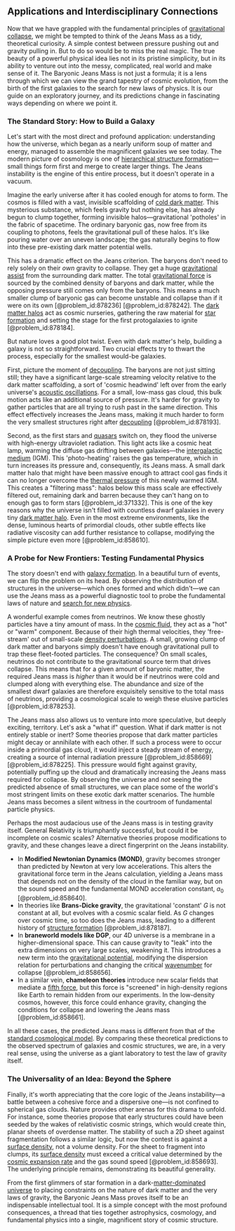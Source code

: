 ## Applications and Interdisciplinary Connections

Now that we have grappled with the fundamental principles of [gravitational collapse](@article_id:160781), we might be tempted to think of the Jeans Mass as a tidy, theoretical curiosity. A simple contest between pressure pushing out and gravity pulling in. But to do so would be to miss the real magic. The true beauty of a powerful physical idea lies not in its pristine simplicity, but in its ability to venture out into the messy, complicated, real world and make sense of it. The Baryonic Jeans Mass is not just a formula; it is a lens through which we can view the grand tapestry of cosmic evolution, from the birth of the first galaxies to the search for new laws of physics. It is our guide on an exploratory journey, and its predictions change in fascinating ways depending on where we point it.

### The Standard Story: How to Build a Galaxy

Let's start with the most direct and profound application: understanding how the universe, which began as a nearly uniform soup of matter and energy, managed to assemble the magnificent galaxies we see today. The modern picture of cosmology is one of [hierarchical structure formation](@article_id:184362)—small things form first and merge to create larger things. The Jeans instability is the engine of this entire process, but it doesn't operate in a vacuum.

Imagine the early universe after it has cooled enough for atoms to form. The cosmos is filled with a vast, invisible scaffolding of [cold dark matter](@article_id:157725). This mysterious substance, which feels gravity but nothing else, has already begun to clump together, forming invisible halos—gravitational 'potholes' in the fabric of spacetime. The ordinary baryonic gas, now free from its coupling to photons, feels the gravitational pull of these halos. It's like pouring water over an uneven landscape; the gas naturally begins to flow into these pre-existing dark matter potential wells.

This has a dramatic effect on the Jeans criterion. The baryons don't need to rely solely on their *own* gravity to collapse. They get a huge [gravitational assist](@article_id:176327) from the surrounding dark matter. The total [gravitational force](@article_id:174982) is sourced by the combined density of baryons and dark matter, while the opposing pressure still comes only from the baryons. This means a much smaller clump of baryonic gas can become unstable and collapse than if it were on its own [@problem_id:878236] [@problem_id:878242]. The [dark matter halos](@article_id:147029) act as cosmic nurseries, gathering the raw material for [star formation](@article_id:159862) and setting the stage for the first protogalaxies to ignite [@problem_id:878184].

But nature loves a good plot twist. Even with dark matter's help, building a galaxy is not so straightforward. Two crucial effects try to thwart the process, especially for the smallest would-be galaxies.

First, picture the moment of [decoupling](@article_id:160396). The baryons are not just sitting still; they have a significant large-scale streaming velocity relative to the dark matter scaffolding, a sort of 'cosmic headwind' left over from the early universe's [acoustic oscillations](@article_id:160660). For a small, low-mass gas cloud, this bulk motion acts like an additional source of pressure. It's harder for gravity to gather particles that are all trying to rush past in the same direction. This effect effectively increases the Jeans mass, making it much harder to form the very smallest structures right after [decoupling](@article_id:160396) [@problem_id:878193].

Second, as the first stars and [quasars](@article_id:158727) switch on, they flood the universe with high-energy ultraviolet radiation. This light acts like a cosmic heat lamp, warming the diffuse gas drifting between galaxies—the [intergalactic medium](@article_id:157148) (IGM). This 'photo-heating' raises the gas temperature, which in turn increases its pressure and, consequently, its Jeans mass. A small dark matter halo that might have been massive enough to attract cool gas finds it can no longer overcome the [thermal pressure](@article_id:202267) of this newly warmed IGM. This creates a "filtering mass": halos below this mass scale are effectively filtered out, remaining dark and barren because they can't hang on to enough gas to form stars [@problem_id:371332]. This is one of the key reasons why the universe isn't filled with countless dwarf galaxies in every tiny [dark matter halo](@article_id:157190). Even in the most extreme environments, like the dense, luminous hearts of primordial clouds, other subtle effects like radiative viscosity can add further resistance to collapse, modifying the simple picture even more [@problem_id:858610].

### A Probe for New Frontiers: Testing Fundamental Physics

The story doesn't end with [galaxy formation](@article_id:159627). In a beautiful turn of events, we can flip the problem on its head. By observing the distribution of structures in the universe—which ones formed and which didn't—we can use the Jeans mass as a powerful diagnostic tool to probe the fundamental laws of nature and [search for new physics](@article_id:158642).

A wonderful example comes from neutrinos. We know these ghostly particles have a tiny amount of mass. In the [cosmic fluid](@article_id:160951), they act as a "hot" or "warm" component. Because of their high thermal velocities, they 'free-stream' out of small-scale [density perturbations](@article_id:159052). A small, growing clump of dark matter and baryons simply doesn't have enough gravitational pull to trap these fleet-footed particles. The consequence? On small scales, neutrinos do not contribute to the gravitational source term that drives collapse. This means that for a given amount of baryonic matter, the required Jeans mass is *higher* than it would be if neutrinos were cold and clumped along with everything else. The abundance and size of the smallest dwarf galaxies are therefore exquisitely sensitive to the total mass of neutrinos, providing a cosmological scale to weigh these elusive particles [@problem_id:878253].

The Jeans mass also allows us to venture into more speculative, but deeply exciting, territory. Let's ask a "what if" question. What if dark matter is not entirely stable or inert? Some theories propose that dark matter particles might decay or annihilate with each other. If such a process were to occur inside a primordial gas cloud, it would inject a steady stream of energy, creating a source of internal radiation pressure [@problem_id:858669] [@problem_id:878225]. This pressure would fight against gravity, potentially puffing up the cloud and dramatically increasing the Jeans mass required for collapse. By observing the universe and *not* seeing the predicted absence of small structures, we can place some of the world's most stringent limits on these exotic dark matter scenarios. The humble Jeans mass becomes a silent witness in the courtroom of fundamental particle physics.

Perhaps the most audacious use of the Jeans mass is in testing gravity itself. General Relativity is triumphantly successful, but could it be incomplete on cosmic scales? Alternative theories propose modifications to gravity, and these changes leave a direct fingerprint on the Jeans instability.
- In **Modified Newtonian Dynamics (MOND)**, gravity becomes stronger than predicted by Newton at very low accelerations. This alters the gravitational force term in the Jeans calculation, yielding a Jeans mass that depends not on the density of the cloud in the familiar way, but on the sound speed and the fundamental MOND acceleration constant, $a_0$ [@problem_id:858640].
- In theories like **Brans-Dicke gravity**, the gravitational 'constant' $G$ is not constant at all, but evolves with a cosmic scalar field. As $G$ changes over cosmic time, so too does the Jeans mass, leading to a different history of [structure formation](@article_id:157747) [@problem_id:878187].
- In **braneworld models like DGP**, our 4D universe is a membrane in a higher-dimensional space. This can cause gravity to "leak" into the extra dimensions on very large scales, weakening it. This introduces a new term into the [gravitational potential](@article_id:159884), modifying the dispersion relation for perturbations and changing the critical [wavenumber](@article_id:171958) for collapse [@problem_id:858656].
- In a similar vein, **chameleon theories** introduce new scalar fields that mediate a [fifth force](@article_id:157032), but this force is "screened" in high-density regions like Earth to remain hidden from our experiments. In the low-density cosmos, however, this force could enhance gravity, changing the conditions for collapse and lowering the Jeans mass [@problem_id:858661].

In all these cases, the predicted Jeans mass is different from that of the [standard cosmological model](@article_id:159339). By comparing these theoretical predictions to the observed spectrum of galaxies and cosmic structures, we are, in a very real sense, using the universe as a giant laboratory to test the law of gravity itself.

### The Universality of an Idea: Beyond the Sphere

Finally, it's worth appreciating that the core logic of the Jeans instability—a battle between a cohesive force and a dispersive one—is not confined to spherical gas clouds. Nature provides other arenas for this drama to unfold. For instance, some theories propose that early structures could have been seeded by the wakes of relativistic cosmic strings, which would create thin, planar sheets of overdense matter. The stability of such a 2D sheet against fragmentation follows a similar logic, but now the contest is against a [surface density](@article_id:161395), not a volume density. For the sheet to fragment into clumps, its [surface density](@article_id:161395) must exceed a critical value determined by the [cosmic expansion rate](@article_id:161454) and the gas sound speed [@problem_id:858693]. The underlying principle remains, demonstrating its beautiful generality.

From the first glimmers of star formation in a dark-[matter-dominated universe](@article_id:157760) to placing constraints on the nature of dark matter and the very laws of gravity, the Baryonic Jeans Mass proves itself to be an indispensable intellectual tool. It is a simple concept with the most profound consequences, a thread that ties together astrophysics, cosmology, and fundamental physics into a single, magnificent story of cosmic structure.